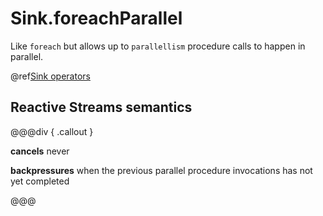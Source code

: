 # Sink.foreachParallel

Like `foreach` but allows up to `parallellism` procedure calls to happen in parallel.

@ref[Sink operators](../index.md#sink-operators)

## Reactive Streams semantics

@@@div { .callout }

**cancels** never

**backpressures** when the previous parallel procedure invocations has not yet completed

@@@

